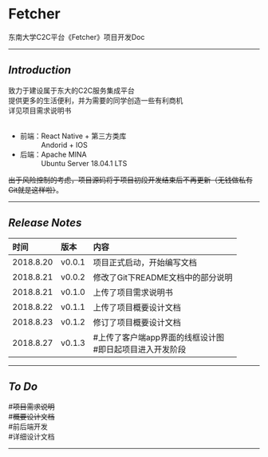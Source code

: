 # **Fetcher**
东南大学C2C平台《Fetcher》项目开发Doc

---
## ***Introduction***
致力于建设属于东大的C2C服务集成平台<br>
提供更多的生活便利，并为需要的同学创造一些有利商机<br>
详见项目需求说明书<br><br>
* 前端：React Native + 第三方类库<br>
&ensp;&ensp;&ensp;&ensp;&ensp;&ensp;Andorid + IOS
* 后端：Apache MINA<br>
&ensp;&ensp;&ensp;&ensp;&ensp;&ensp;Ubuntu Server 18.04.1 LTS

~~出于风险控制的考虑，项目源码将于项目初段开发结束后不再更新（无钱做私有Git就是这样啦）~~。

---
## ***Release Notes***
时间|版本|内容
:--|:--|:--
2018.8.20|v0.0.1|项目正式启动，开始编写文档
2018.8.21|v0.0.2|修改了Git下README文档中的部分说明
2018.8.21|v0.1.0|上传了项目需求说明书
2018.8.22|v0.1.1|上传了项目概要设计文档
2018.8.23|v0.1.2|修订了项目概要设计文档
2018.8.27|v0.1.3|#上传了客户端app界面的线框设计图<br>#即日起项目进入开发阶段

---
## ***To Do***
#~~项目需求说明~~<br>
#~~概要设计文档~~<br>
#前后端开发<br>
#详细设计文档<br>

---
